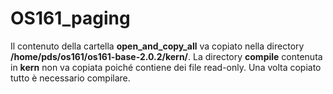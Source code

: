 # OS161_paging

Il contenuto della cartella **open_and_copy_all** va copiato nella directory **/home/pds/os161/os161-base-2.0.2/kern/**. La directory **compile** contenuta in **kern** non va copiata poiché contiene dei file read-only. Una volta copiato tutto è necessario compilare.
